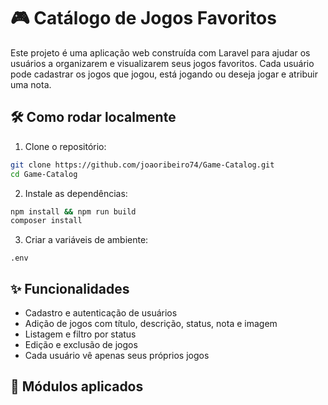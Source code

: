 # 🎮 Catálogo de Jogos Favoritos

Este projeto é uma aplicação web construída com Laravel para ajudar os usuários a organizarem e visualizarem seus jogos favoritos. Cada usuário pode cadastrar os jogos que jogou, está jogando ou deseja jogar e atribuir uma nota.

## 🛠️ Como rodar localmente

1. Clone o repositório:
```bash
git clone https://github.com/joaoribeiro74/Game-Catalog.git
cd Game-Catalog
```

2. Instale as dependências:
```bash
npm install && npm run build
composer install
```

3. Criar a variáveis de ambiente:
```
.env
```

## ✨ Funcionalidades
- Cadastro e autenticação de usuários
- Adição de jogos com título, descrição, status, nota e imagem
- Listagem e filtro por status
- Edição e exclusão de jogos
- Cada usuário vê apenas seus próprios jogos

## 🧪 Módulos aplicados

